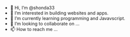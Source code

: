 - 👋 Hi, I’m @shonda33
- 👀 I’m interested in building websites and apps.
- 🌱 I’m currently learning programming and Javavscript.
- 💞️ I’m looking to collaborate on ...
- 📫 How to reach me ...

<!---
shonda33/shonda33 is a ✨ special ✨ repository because its `README.md` (this file) appears on your GitHub profile.
You can click the Preview link to take a look at your changes.
--->
